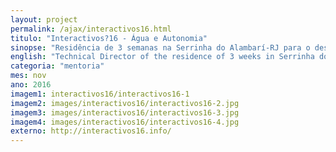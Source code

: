 ```yaml
---
layout: project
permalink: /ajax/interactivos16.html
titulo: "Interactivos?16 - Água e Autonomia"
sinopse: "Residência de 3 semanas na Serrinha do Alambarí-RJ para o desenvolvimento de 5 projetos para a localidade tendo o tema da água como linha mestre."
english: "Technical Director of the residence of 3 weeks in Serrinha do Alambarí-RJ for the development of 5 projects for the locality having the theme of water as master line."
categoria: "mentoria"
mes: nov
ano: 2016
imagem1: interactivos16/interactivos16-1
imagem2: images/interactivos16/interactivos16-2.jpg
imagem3: images/interactivos16/interactivos16-3.jpg
imagem4: images/interactivos16/interactivos16-4.jpg
externo: http://interactivos16.info/
---
```

